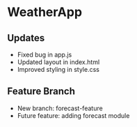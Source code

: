 # WeatherApp

## Updates

- Fixed bug in app.js
- Updated layout in index.html
- Improved styling in style.css

## Feature Branch
- New branch: forecast-feature
- Future feature: adding forecast module
